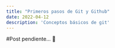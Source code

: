 ```yaml
---
title: "Primeros pasos de Git y Github"
date: 2022-04-12
description: 'Conceptos básicos de git'
---
```

#Post pendiente... 🦆
